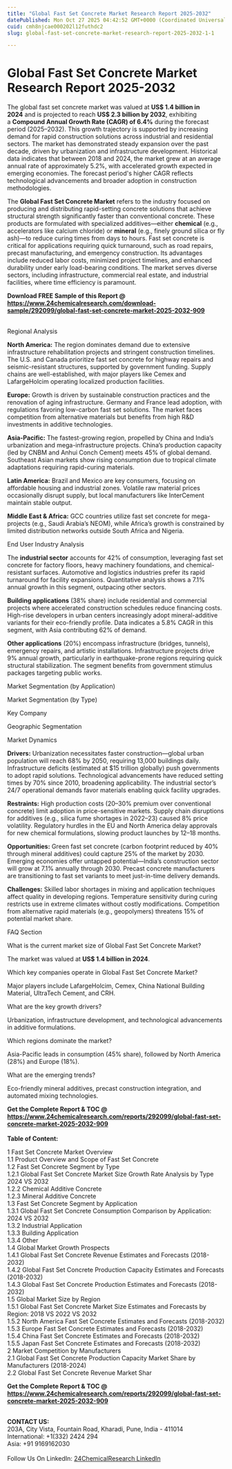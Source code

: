 ```yaml
---
title: "Global Fast Set Concrete Market Research Report 2025-2032"
datePublished: Mon Oct 27 2025 04:42:52 GMT+0000 (Coordinated Universal Time)
cuid: cmh8njcae000202l12futhdc2
slug: global-fast-set-concrete-market-research-report-2025-2032-1-1

---
```


# Global Fast Set Concrete Market Research Report 2025-2032

<p>The global fast set concrete market was valued at <strong>US$ 1.4 billion in 2024</strong> and is projected to reach <strong>US$ 2.3 billion by 2032</strong>, exhibiting a <strong>Compound Annual Growth Rate (CAGR) of 6.4%</strong> during the forecast period (2025–2032). This growth trajectory is supported by increasing demand for rapid construction solutions across industrial and residential sectors. The market has demonstrated steady expansion over the past decade, driven by urbanization and infrastructure development. Historical data indicates that between 2018 and 2024, the market grew at an average annual rate of approximately 5.2%, with accelerated growth expected in emerging economies. The forecast period's higher CAGR reflects technological advancements and broader adoption in construction methodologies.</p><p>
</p><p>The <strong>Global Fast Set Concrete Market</strong> refers to the industry focused on producing and distributing rapid-setting concrete solutions that achieve structural strength significantly faster than conventional concrete. These products are formulated with specialized additives—either <strong>chemical</strong> (e.g., accelerators like calcium chloride) or <strong>mineral</strong> (e.g., finely ground silica or fly ash)—to reduce curing times from days to hours. Fast set concrete is critical for applications requiring quick turnaround, such as road repairs, precast manufacturing, and emergency construction. Its advantages include reduced labor costs, minimized project timelines, and enhanced durability under early load-bearing conditions. The market serves diverse sectors, including infrastructure, commercial real estate, and industrial facilities, where time efficiency is paramount.</p><div><b>Download FREE Sample of this Report @ 
            <a href="https://www.24chemicalresearch.com/download-sample/292099/global-fast-set-concrete-market-2025-2032-909">
            https://www.24chemicalresearch.com/download-sample/292099/global-fast-set-concrete-market-2025-2032-909</a></b></div><br><p>
Regional Analysis</p><p>
</p><p><strong>North America:</strong> The region dominates demand due to extensive infrastructure rehabilitation projects and stringent construction timelines. The U.S. and Canada prioritize fast set concrete for highway repairs and seismic-resistant structures, supported by government funding. Supply chains are well-established, with major players like Cemex and LafargeHolcim operating localized production facilities.</p><p>
</p><p><strong>Europe:</strong> Growth is driven by sustainable construction practices and the renovation of aging infrastructure. Germany and France lead adoption, with regulations favoring low-carbon fast set solutions. The market faces competition from alternative materials but benefits from high R&amp;D investments in additive technologies.</p><p>
</p><p><strong>Asia-Pacific:</strong> The fastest-growing region, propelled by China and India’s urbanization and mega-infrastructure projects. China’s production capacity (led by CNBM and Anhui Conch Cement) meets 45% of global demand. Southeast Asian markets show rising consumption due to tropical climate adaptations requiring rapid-curing materials.</p><p>
</p><p><strong>Latin America:</strong> Brazil and Mexico are key consumers, focusing on affordable housing and industrial zones. Volatile raw material prices occasionally disrupt supply, but local manufacturers like InterCement maintain stable output.</p><p>
</p><p><strong>Middle East &amp; Africa:</strong> GCC countries utilize fast set concrete for mega-projects (e.g., Saudi Arabia’s NEOM), while Africa’s growth is constrained by limited distribution networks outside South Africa and Nigeria.</p><p>
End User Industry Analysis</p><p>
</p><p>The <strong>industrial sector</strong> accounts for 42% of consumption, leveraging fast set concrete for factory floors, heavy machinery foundations, and chemical-resistant surfaces. Automotive and logistics industries prefer its rapid turnaround for facility expansions. Quantitative analysis shows a 7.1% annual growth in this segment, outpacing other sectors.</p><p>
</p><p><strong>Building applications</strong> (38% share) include residential and commercial projects where accelerated construction schedules reduce financing costs. High-rise developers in urban centers increasingly adopt mineral-additive variants for their eco-friendly profile. Data indicates a 5.8% CAGR in this segment, with Asia contributing 62% of demand.</p><p>
</p><p><strong>Other applications</strong> (20%) encompass infrastructure (bridges, tunnels), emergency repairs, and artistic installations. Infrastructure projects drive 9% annual growth, particularly in earthquake-prone regions requiring quick structural stabilization. The segment benefits from government stimulus packages targeting public works.</p><p>
Market Segmentation (by Application)</p><p>
</p><p>
Market Segmentation (by Type)</p><p>
</p><p>
Key Company</p><p>
</p><p>
Geographic Segmentation</p><p>
</p><p>
Market Dynamics</p><p>
</p><p><strong>Drivers:</strong> Urbanization necessitates faster construction—global urban population will reach 68% by 2050, requiring 13,000 buildings daily. Infrastructure deficits (estimated at $15 trillion globally) push governments to adopt rapid solutions. Technological advancements have reduced setting times by 70% since 2010, broadening applicability. The industrial sector’s 24/7 operational demands favor materials enabling quick facility upgrades.</p><p>
</p><p><strong>Restraints:</strong> High production costs (20–30% premium over conventional concrete) limit adoption in price-sensitive markets. Supply chain disruptions for additives (e.g., silica fume shortages in 2022–23) caused 8% price volatility. Regulatory hurdles in the EU and North America delay approvals for new chemical formulations, slowing product launches by 12–18 months.</p><p>
</p><p><strong>Opportunities:</strong> Green fast set concrete (carbon footprint reduced by 40% through mineral additives) could capture 25% of the market by 2030. Emerging economies offer untapped potential—India’s construction sector will grow at 7.1% annually through 2030. Precast concrete manufacturers are transitioning to fast set variants to meet just-in-time delivery demands.</p><p>
</p><p><strong>Challenges:</strong> Skilled labor shortages in mixing and application techniques affect quality in developing regions. Temperature sensitivity during curing restricts use in extreme climates without costly modifications. Competition from alternative rapid materials (e.g., geopolymers) threatens 15% of potential market share.</p><p>
FAQ Section</p><p>
What is the current market size of Global Fast Set Concrete Market?</p><p>
</p><p>The market was valued at <strong>US$ 1.4 billion in 2024</strong>.</p><p>
Which key companies operate in Global Fast Set Concrete Market?</p><p>
</p><p>Major players include LafargeHolcim, Cemex, China National Building Material, UltraTech Cement, and CRH.</p><p>
What are the key growth drivers?</p><p>
</p><p>Urbanization, infrastructure development, and technological advancements in additive formulations.</p><p>
Which regions dominate the market?</p><p>
</p><p>Asia-Pacific leads in consumption (45% share), followed by North America (28%) and Europe (18%).</p><p>
What are the emerging trends?</p><p>
</p><p>Eco-friendly mineral additives, precast construction integration, and automated mixing technologies.</p>

<div><b>Get the Complete Report & TOC @ 
            <a href="https://www.24chemicalresearch.com/reports/292099/global-fast-set-concrete-market-2025-2032-909">
            https://www.24chemicalresearch.com/reports/292099/global-fast-set-concrete-market-2025-2032-909</a></b></div><br>
            <b>Table of Content:</b><p>1 Fast Set Concrete Market Overview<br />
    1.1 Product Overview and Scope of Fast Set Concrete<br />
    1.2 Fast Set Concrete Segment by Type<br />
        1.2.1 Global Fast Set Concrete Market Size Growth Rate Analysis by Type 2024 VS 2032<br />
        1.2.2 Chemical Additive Concrete<br />
        1.2.3 Mineral Additive Concrete<br />
    1.3 Fast Set Concrete Segment by Application<br />
        1.3.1 Global Fast Set Concrete Consumption Comparison by Application: 2024 VS 2032<br />
        1.3.2 Industrial Application<br />
        1.3.3 Building Application<br />
        1.3.4 Other<br />
    1.4 Global Market Growth Prospects<br />
        1.4.1 Global Fast Set Concrete Revenue Estimates and Forecasts (2018-2032)<br />
        1.4.2 Global Fast Set Concrete Production Capacity Estimates and Forecasts (2018-2032)<br />
        1.4.3 Global Fast Set Concrete Production Estimates and Forecasts (2018-2032)<br />
    1.5 Global Market Size by Region<br />
        1.5.1 Global Fast Set Concrete Market Size Estimates and Forecasts by Region: 2018 VS 2022 VS 2032<br />
        1.5.2 North America Fast Set Concrete Estimates and Forecasts (2018-2032)<br />
        1.5.3 Europe Fast Set Concrete Estimates and Forecasts (2018-2032)<br />
        1.5.4 China Fast Set Concrete Estimates and Forecasts (2018-2032)<br />
        1.5.5 Japan Fast Set Concrete Estimates and Forecasts (2018-2032)<br />
2 Market Competition by Manufacturers<br />
    2.1 Global Fast Set Concrete Production Capacity Market Share by Manufacturers (2018-2024)<br />
    2.2 Global Fast Set Concrete Revenue Market Shar</p>

<div><b>Get the Complete Report & TOC @ 
            <a href="https://www.24chemicalresearch.com/reports/292099/global-fast-set-concrete-market-2025-2032-909">
            https://www.24chemicalresearch.com/reports/292099/global-fast-set-concrete-market-2025-2032-909</a></b></div><br>

<b>CONTACT US:</b><br>
            203A, City Vista, Fountain Road, Kharadi, Pune, India - 411014<br>
            International: +1(332) 2424 294<br>
            Asia: +91 9169162030 <br><br>
            Follow Us On LinkedIn: <a href="https://www.linkedin.com/company/24chemicalresearch/">24ChemicalResearch LinkedIn</a>